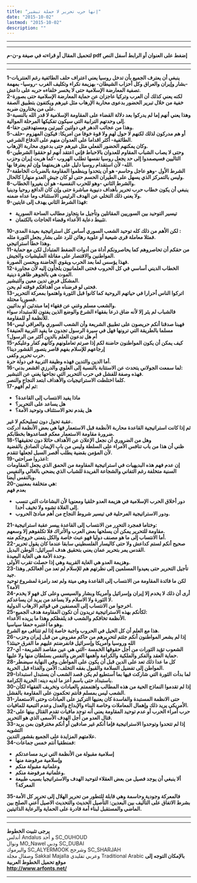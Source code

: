 ```yaml
---
title: "إنها حرب تحرير لا حملة تبشير"
date: "2015-10-02"
lastmod: "2015-10-02"
description: ""
---
```

---

---

**لتحميل المقال أو قراءته في صيغة و-ن-م pdf إضغط على العنوان أو الرابط أسفل النص**

---



---

**1-ينبغي أن يعترف الجميع بأن تدخل روسيا يعني اعتراف حلف الطائفية رغم العنتريات -بشار وإيران والعراق وكل أحزاب الشيطان- بهزيمة نكراء وتكليف الغرب -روسيا- بمهمة تصفية المعارضة الإسلامية حتى لا يخسر خلفاءه حربه على داعش.  
2-لكنه يعني كذلك أن العرب وتركيا عاجزان عن حماية المعارضة الإسلامية حتى بصورة خفية من خلال تبرير الحضور بدعوى محاربة الإرهاب مثل غيرهم ويكتفون بتطبيق الصفة على من يختارون ضربه.  
3-وهذا يعني أنهم إما لم يدركوا بعد دلالة القضاء على المقاومة الإسلامية لا قدر الله بالنسبة إلى وحدتهم الترابية التي سيكون تفكيكها المرحلة الموالية.  
4-وهذا من عجائب الدهر في دولتين كبيرتين ومستهدفتين حقا.  
5-أو هم مدركون لذلك لكنهم لا حول لهم ولا قوة خوفا من امريكا: فيكون المهزوم -حلف الطائفية- أكثر اقداما على العدوان منهم على الدفاع الشرعي.  
وكان يمكنهم الحضور الفعلي مثل غيرهم حتى بدعوى محاربة الإرهاب.  
6-وحتى لا يصاب الشباب المقاوم للعدوان بالاحباط فإني اعتقد أنهم لو حققوا الشرطين التاليين فسيصمدوا إلى حد يجعل روسيا نفسها تطلب الهروب -كما هربت إيران وحزب الله- لأن استقدام روسيا دليل على هزيمتهما وإن لم يعترفا بها.  
7-الشرط الأول -وهو عاجل وحاسم- هو أن يتحدوا وينظموا المقاومة بالضربات الخاطفة وليس بالتمركز الذي يسهل على الطيران الحسم حتى لو كان جيش العدو منهارا كالحال.  
8-والشرط الثاني -وهو للحرب النفسية- هو أن يغيروا الخطاب.  
ينبغي أن يكون خطاب حرب تحرير بأهداف دنيوية مباشرة حتى وإن كان الدافع روحيا ودينيا  
ولا يعني ذلك التخلي عن الهدف الرئيس الاستئناف وما عداه ضمنه.  
9-فهذا الشرط الثاني يهدف إلى غايتين:**

* **تيسير التوحيد بين السوريين المقاتلين وتأجيل ما يتجاوز مطالب الساحة السورية**
* **تثبيط دعاية الأعداء وقضاء الحاجات بالكتمان.**

**10-لكن الأهم من ذلك كله توحيد الشعب السوري أساس كل استراتيجية بعيدة المدى :  
فمثلا معاملة قرى شيعية أو علوية رهائن للرد على بشار يجعل الثورة مثله.  
وهذا خطأ استراتيجي.  
11-من حقكم أن تحاصروهم كما يحاصرونكم أداة من أدوات الضغط المتبادل لكن مع حماية المواطنين والاقتصار على مقاتلة المليشيات والجيش.  
فهذا يؤسس لما بعد الحرب ويقوي الحاضنة ويحسن الصورة.  
12-الخطاب الديني أساسي في كل الحروب فحتى العلمانيون يلجأون إليه لأن مجاورة الموت هي بالجوهر ظاهرة دينية.  
المشكل فرض تدين معين والتبشير.  
فحتى لو فرضناه من أهدافكم فوقته لم يحن.  
13-اتركوا الناس أحرارا في حياتهم الروحية كما كانوا قبل الثورة واهتموا بمعركة التحرير فسوريا محتلة.  
والشعب مسلم وغني عن فقهاء إما مبتدئين أو بدائيين.  
فالشباب لم يثر إلا لأنه ضاق ذرعا بفقهاء الشرع والوضع الذين يفتون للاستبداد سواء للأنظمة أو للمقاومة.  
14-فهبنا صدقنا أنكم حريصون على تطبيق الشريعة وأن الشعب السوري والعراقي ليس مسلما بالطريقة التي ترونها فهل في سيرة الرسول تجدون ما يفيد التربية العنيفة؟  
أم هل تدعون العلم بالدين أكثر من الرسول؟  
15-كيف يمكن أن يكون المواطنون حاضنة لكم إذا صرتم تعاملونهم وكأنهم كفار وعليكم إرجاعهم للإسلام بفهم قاصر يتصور القشور دينا؟  
حرب تحرير وكفى.  
أما الدين والتدين فهذه وظيفة التربية في دولة حرة.  
16-لما سمعت الجولاني يتحدث عن الاستتابة بالنسبة إلى العلوي والدرزي اقشعر بدني:  
فهذه وصفة للفشل في حرب التحرير التي نجاحها يغني عن التبشير.  
كلما اختلطت الاستراتيجيات والأهداف ابتعد النجاح والنصر.  
17-ثم لم أفهم:**

* **ماذا يفيد الانتساب إلى القاعدة؟**
* **هل يساعد على التحرير؟**
* **هل يقدم نحو الاستئناف وتوحيد الأمة؟**

**عقبة تحول دون تسليحكم لا غير.  
ثم إذا كانت استراتيجية القاعدة محاربة الأنظمة قبل الاستعمار فها هي بعض الأنظمة أدركت ضرورة مقاومة الاستعمار معكم فساعدوها بخطابكم.  
18-وهل من الضروري أن نجعل الإعلان عن الأهداف حائلا دون تحقيقها؟  
ظني أن هذا من باب تنافس الأمراء على السلطة وليس من باب الإيمان الصادق بالقضية لأن المؤمن بقضية يطلب أقصر السبل لجعلها تتقدم.  
19-اعذروا صراحتي:  
إن عدم فهم هذه البديهيات في استراتيجية المقاومة من الحمق الذي يجعل المقاومات السنية متخلفة رغم التفاني والشجاعة الفريدة للشباب الذي يضحي بالغالي والنفيس وبالنفس أيضا.  
20-هي متخلفة بمعنيين:  
بعدم فهم**

* **دور أخلاق الحرب الإسلامية في هزيمة العدو خلقيا ومعنويا لأن البشاعات التي تنسب إلى الغلاة تشوه ولا تخيف أحدا.**
* **ودور الاستراتيجية المرحلية في تيسير شروط النجاح من أهم مبادئ الحروب.**

**21-وختاما فمجرد التحرر من الانتساب إلى القاعدة ييسر عقبة استراتيجية:  
مقاومة للتحرير يمكن أن يسلحها بعض العرب والأتراك فلا تكلفوهم إلا وسعهم.  
أما الانتساب إلى ما هو مصنف دوليا فهو عبث خاصة والكل يتمنى خروجكم منه.  
22-صحيح أنكم لستم كداعش ولا حتى كاليسار الفلسطيني سابقا عندما كان يقول تحرير القدس يمر بتحرير عمان يعني بتحقيق هدف اسرائيل: الوطن البديل.  
وحدة الأمة هي الغاية البعيدة.  
وهزيمة العدو هي الغاية القريبة وهي إذا حصلت تقرب الأولى.  
23-تأجيل التحرير حتى يعيدوا المسلمين إلى نظرتهم هم للإسلام لم تعد من أفعالكم, وهذا جيد.  
لكن ما فائدة المقاومة من الانتساب إلى القاعدة وهي ميتة ولم تعد رامزة لمشروع توحيد الأمة؟  
24-أرى أن ذلك لا يخدم إلا إيران وإسرائيل وأمريكا وبشار والسيسي وعلى كل فهو لا يخدم لا الثورة ولا الاسلام ولا يساعد من يريد أن يساعدكم.  
اخرجوا من الانتساب إلى المصنفين في قوائم الارهاب الدولية.  
25-لكأنكم بهذه الاستراتيجية تريدون أن تكون المقاومة هدف الجميع:  
الأنظمة تخافكم والشعب قد يلفظكم وهذا ما يريده الأعداء.  
وهو ما أعتبره حمقا سياسيا.  
هذا مع العلم أن كل الحيل في الحروب واجبة خاصة إذا لم تتنافى مع الشرع.  
26-إذا لم يشعر المواطنون أنكم جئتم لتحريرهم من حاكم مفروض من قبل إيران وحزب الله وروسيا وأمريكا وإسرائيل فانفرضتم عليهم ما الفرق حينئذ؟  
27-الشعوب تؤيد الثورات من أجل حقوقها الخمسة -التي هي عين مقاصد الشريعة- أي حماية العقد والفكر والملكية والكرامة وأهمها العرض والنفس بسلطان منها ولا عليها.  
28-كل ما عدا ذلك تعد على الدين قبل أن يكون على المواطن.وفي النهاية سيضطر المواطن إلى تفضيل السلامة والقبول بفقه التخلف: الأمن والغذاء قبل الحرية.  
29-لما بدأت الثورة التي شاركت فيها بما أستطيع لم يكن قصد الشعب أن يستبدل استبدادا باستبداد حتى باسم أعز ما لديه دينه: الحرية الكرامة.  
30-إذا لم تقدموا النماذج الحية من هذه المطالب واهتممتم بالعبادات وتخريف الفقهاء لكأن الشعب ليس بمسلم فأنتم تحكمون على المقاومة بالفشل.  
31-حتى الانظمة المستبدة والفاسدة كان يعنيها التركيز على العبادات وحتى الاستعمار الأمريكي يريد ذلك وإهمال المعاملات وخاصة البناء والإبداع والعدل وعدم التبعية للمافيات.  
32-حرب أمراء الحرب أو عدم توحيد المقاومة يعني أنه توجد مافيات تقدم القتال بينها على قتال العدو من أجل الهدف الأسمى الذي هو التحرير.  
33-إذا لم تتحدوا وتوحدوا الاستراتيجية فإما أنكم غير صادقين أو أنكم مخترقون بمن يريد التشويه  
علامتهم المزايدة على الجميع بقشور التدين.  
34-فمنطقيا أنتم خمس جماعات:**

* **إسلامية مقبولة من الأنظمة التي تريد مساعدتكم**
* **وإسلامية مرفوضة منها**
* **وعلمانية مقبولة منكم**
* **وعلمانية مرفوضة منكم.**
* **ألا ينبغي أن يوجد فصيل من بعض العقلاء لتوحيد الهدف والاستراتيجيا بسبب طبيعة المعركة؟**

**35-فالمعركة وجودية وحاسمة وهي قابلة للتطور من تحرير الهلال إلى تحرير كل الأمة بشرط الاتفاق على التأليف بين البعدين: التأصيل الحديث والتحديث الاصيل أعني الصلح بين الماضي والمستقبل لبناء أمة قادرة على الحماية والرعاية الذاتيتين.**

---

---

**يرجى تثبيت الخطوط**   
 أندلس Andalus  و أحد SC\_OUHOUD  
 ونوال MO\_Nawel  ودبي SC\_DUBAI   
 واليرموك SC\_ALYERMOOK  وشرجح SC\_SHARJAH   
 وصقال مجلة Sakkal Majalla وعربي تقليدي Traditional Arabic  **بالإمكان التوجه إلى موقع تحميل الخطوط العربية  
 http://www.arfonts.net/**

---

###